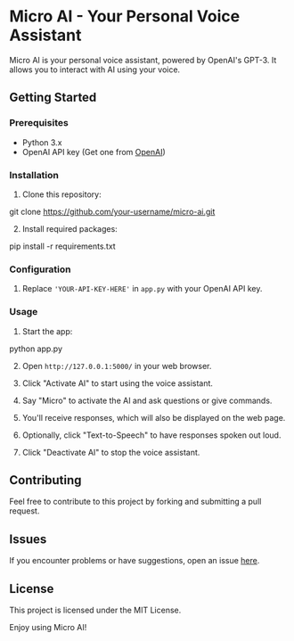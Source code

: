 # Micro AI - Your Personal Voice Assistant

Micro AI is your personal voice assistant, powered by OpenAI's GPT-3. It allows you to interact with AI using your voice.

## Getting Started

### Prerequisites

- Python 3.x
- OpenAI API key (Get one from [OpenAI](https://beta.openai.com/signup/))

### Installation

1. Clone this repository:

git clone https://github.com/your-username/micro-ai.git


2. Install required packages:

pip install -r requirements.txt


### Configuration

1. Replace `'YOUR-API-KEY-HERE'` in `app.py` with your OpenAI API key.

### Usage

1. Start the app:

python app.py

2. Open `http://127.0.0.1:5000/` in your web browser.

3. Click "Activate AI" to start using the voice assistant.

4. Say "Micro" to activate the AI and ask questions or give commands.

5. You'll receive responses, which will also be displayed on the web page.

6. Optionally, click "Text-to-Speech" to have responses spoken out loud.

7. Click "Deactivate AI" to stop the voice assistant.

## Contributing

Feel free to contribute to this project by forking and submitting a pull request.

## Issues

If you encounter problems or have suggestions, open an issue [here](https://github.com/your-username/micro-ai/issues).

## License

This project is licensed under the MIT License.

Enjoy using Micro AI!
